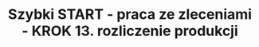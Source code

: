 ---
title: "Szybki START - praca ze zleceniami - KROK 13. rozliczenie produkcji"
permalink: 13.start-zb-rozliczenie.html 
---
